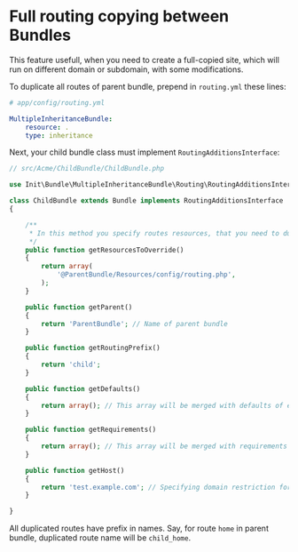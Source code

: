 # Full routing copying between Bundles

This feature usefull, when you need to create a full-copied site, which will run on different domain or subdomain, 
with some modifications.

To duplicate all routes of parent bundle, prepend in `routing.yml` these lines:

```yml
# app/config/routing.yml

MultipleInheritanceBundle:
    resource: .
    type: inheritance
```

Next, your child bundle class must implement `RoutingAdditionsInterface`:

```php
// src/Acme/ChildBundle/ChildBundle.php

use Init\Bundle\MultipleInheritanceBundle\Routing\RoutingAdditionsInterface;

class ChildBundle extends Bundle implements RoutingAdditionsInterface
{

    /**
     * In this method you specify routes resources, that you need to duplicate
     */
    public function getResourcesToOverride()
    {
        return array(
            '@ParentBundle/Resources/config/routing.php',
        );
    }

    public function getParent()
    {
        return 'ParentBundle'; // Name of parent bundle
    }

    public function getRoutingPrefix()
    {
        return 'child';
    }

    public function getDefaults()
    {
        return array(); // This array will be merged with defaults of each route of parent bundle
    }

    public function getRequirements()
    {
        return array(); // This array will be merged with requirements of each route of parent bundle
    }

    public function getHost()
    {
        return 'test.example.com'; // Specifying domain restriction for routes. Leave it as empty string for disable host requirement
    }

}
```

All duplicated routes have prefix in names. Say, for route `home` in parent bundle, duplicated route name will be `child_home`.

